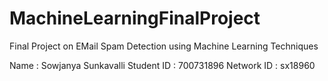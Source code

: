 # MachineLearningFinalProject
Final Project on EMail Spam Detection using Machine Learning Techniques

Name : Sowjanya Sunkavalli
Student ID : 700731896
Network ID : sx18960
